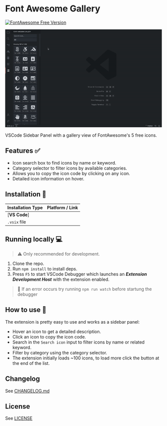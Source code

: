 # Font Awesome Gallery
[![FontAwesome Free Version](https://img.shields.io/badge/Font%20Awesome%20Version-5.15.2%20Free-orange)](https://fontawesome.com/download)

![Demo Image](/media/github/fag-demo.gif)

VSCode Sidebar Panel with a gallery view of FontAwesome's 5 free icons.
## Features ✅
* Icon search box to find icons by name or keyword.
* Category selector to filter icons by available categories.
* Allows you to copy the icon code by clicking on any icon.
* Detailed icon information on hover.

## Installation 💾
| Installation Type | Platform / Link |
|-----------------------|----------------------|
|[**VS Code**]|
|`.vsix` file||

## Running locally 💻
> ⚠️ Only recommended for development.
1. Clone the repo.
2. Run `npm install` to install deps.
3. Press `F5` to start VSCode Debugger which launches an ***Extension Development Host*** with the extension enabled.
> 🙋 If an error occurs try running `npm run watch` before startung the debugger

## How to use 🧐
The extension is pretty easy to use and works as a sidebar panel:
* Hover an icon to get a detailed description.
* Click an icon to copy the icon code.
* Search in the `Search icon` input to filter icons by name or related keyword.
* Filter by category using the category selector.
* The extension initially loads ~100 icons, to load more click the button at the end of the list.

## Changelog
See [CHANGELOG.md]()

## License
See [LICENSE]()


